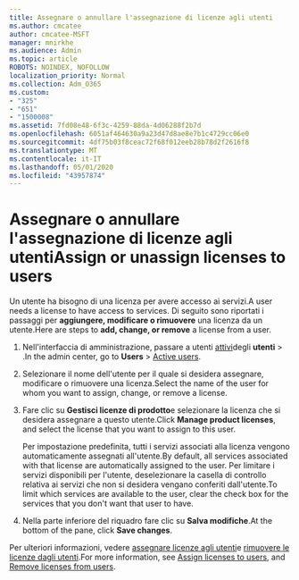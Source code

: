 ```yaml
---
title: Assegnare o annullare l'assegnazione di licenze agli utenti
ms.author: cmcatee
author: cmcatee-MSFT
manager: mnirkhe
ms.audience: Admin
ms.topic: article
ROBOTS: NOINDEX, NOFOLLOW
localization_priority: Normal
ms.collection: Adm_O365
ms.custom:
- "325"
- "651"
- "1500008"
ms.assetid: 7fd08e48-6f3c-4259-88da-4d06288f2b7d
ms.openlocfilehash: 6051af464630a9a23d47d8ae8e7b1c4729cc06e0
ms.sourcegitcommit: 4df75b03f8ceac72f68f012eeb28b78d2f2616f8
ms.translationtype: MT
ms.contentlocale: it-IT
ms.lasthandoff: 05/01/2020
ms.locfileid: "43957874"
---
```

# <a name="assign-or-unassign-licenses-to-users"></a><span data-ttu-id="3f4b6-102">Assegnare o annullare l'assegnazione di licenze agli utenti</span><span class="sxs-lookup"><span data-stu-id="3f4b6-102">Assign or unassign licenses to users</span></span>

<span data-ttu-id="3f4b6-103">Un utente ha bisogno di una licenza per avere accesso ai servizi.</span><span class="sxs-lookup"><span data-stu-id="3f4b6-103">A user needs a license to have access to services.</span></span> <span data-ttu-id="3f4b6-104">Di seguito sono riportati i passaggi per **aggiungere, modificare o rimuovere** una licenza da un utente.</span><span class="sxs-lookup"><span data-stu-id="3f4b6-104">Here are steps to **add, change, or remove** a license from a user.</span></span>
  
1. <span data-ttu-id="3f4b6-105">Nell'interfaccia di amministrazione, passare a utenti [attivi](https://go.microsoft.com/fwlink/p/?linkid=834822)degli **utenti** \> .</span><span class="sxs-lookup"><span data-stu-id="3f4b6-105">In the admin center, go to **Users** \> [Active users](https://go.microsoft.com/fwlink/p/?linkid=834822).</span></span>

2. <span data-ttu-id="3f4b6-106">Selezionare il nome dell'utente per il quale si desidera assegnare, modificare o rimuovere una licenza.</span><span class="sxs-lookup"><span data-stu-id="3f4b6-106">Select the name of the user for whom you want to assign, change, or remove a license.</span></span>

3. <span data-ttu-id="3f4b6-107">Fare clic su **Gestisci licenze di prodotto**e selezionare la licenza che si desidera assegnare a questo utente.</span><span class="sxs-lookup"><span data-stu-id="3f4b6-107">Click **Manage product licenses**, and select the license that you want to assign to this user.</span></span>

    <span data-ttu-id="3f4b6-108">Per impostazione predefinita, tutti i servizi associati alla licenza vengono automaticamente assegnati all'utente.</span><span class="sxs-lookup"><span data-stu-id="3f4b6-108">By default, all services associated with that license are automatically assigned to the user.</span></span> <span data-ttu-id="3f4b6-109">Per limitare i servizi disponibili per l'utente, deselezionare la casella di controllo relativa ai servizi che non si desidera vengano conferiti dall'utente.</span><span class="sxs-lookup"><span data-stu-id="3f4b6-109">To limit which services are available to the user, clear the check box for the services that you don't want that user to have.</span></span>

4. <span data-ttu-id="3f4b6-110">Nella parte inferiore del riquadro fare clic su **Salva modifiche**.</span><span class="sxs-lookup"><span data-stu-id="3f4b6-110">At the bottom of the pane, click **Save changes**.</span></span>

<span data-ttu-id="3f4b6-111">Per ulteriori informazioni, vedere [assegnare licenze agli utenti](https://docs.microsoft.com/office365/admin/subscriptions-and-billing/assign-licenses-to-users)e [rimuovere le licenze dagli utenti](https://docs.microsoft.com/office365/admin/subscriptions-and-billing/remove-licenses-from-users).</span><span class="sxs-lookup"><span data-stu-id="3f4b6-111">For more information, see [Assign licenses to users](https://docs.microsoft.com/office365/admin/subscriptions-and-billing/assign-licenses-to-users), and [Remove licenses from users](https://docs.microsoft.com/office365/admin/subscriptions-and-billing/remove-licenses-from-users).</span></span>